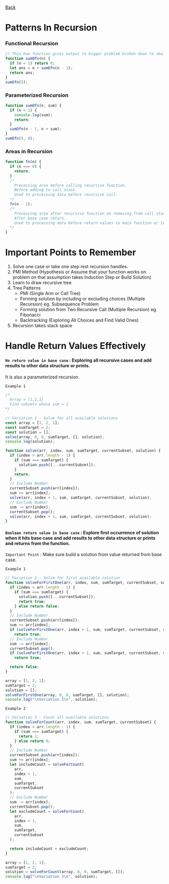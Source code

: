 [Back](./00_recursion.md)

# Patterns In Recursion

### Functional Recursion

```javascript
// This how function gives output to bigger problem broken down to smaller & smaller problem.
function sumOfn(n) {
  if (n < 1) return 0;
  let ans = n + sumOfn(n - 1);
  return ans;
}
sumOfn(5);
```

### Parameterized Recursion

```javascript
function sumOfn(n, sum) {
  if (n < 1) {
    console.log(sum);
    return;
  }
  sumOfn(n - 1, n + sum);
}
sumOfn(5, 0);
```

### Areas in Recursion

```javascript
function fn(n) {
  if (n === 0) {
    return;
  }
  /*
    Processing area before calling recursive function.
    Before adding to call stack.
    Used to processing data before recursive call. 
  */
  fn(n - 1);
  /*
    Processing area after recursive function on removing from call stack.
    After base case return. 
    Used to processing data before return values to main function or to backtrack.
  */
}
```

# Important Points to Remember

1. Solve one case or take one step rest recursion handles.
2. PMI Method (Hypothesis or Assume that your function works on problem on that assumption takes Induction Step or Build Solution)
3. Learn to draw recursive tree
4. Tree Patterns
   - PMI (Single Arm or Call Tree)
   - Forming solution by including or excluding choices (Multiple Recursion) eg. Subsequence Problem
   - Forming solution from Two Recursive Call (Multiple Recursion) eg. Fibonacci
   - Backtracking (Exploring All Choices and Find Valid Ones)
5. Recursion takes stack space

# Handle Return Values Effectively

#### `No return value in base case` : Exploring all recursive cases and add results to other data structure or prints.

It is also a parameterized recursion.

`Example 1`

```javascript
/*
  Array = [1,2,1]
  Find subsets whose sum = 2
*/

// Variation 1 - Solve for all available solutions
const array = [1, 2, 1];
const sumTarget = 2;
const solution = [];
solve(array, 0, 0, sumTarget, [], solution);
console.log(solution);

function solve(arr, index, sum, sumTarget, currentSubset, solution) {
  if (index > arr.length - 1) {
    if (sum === sumTarget) {
      solution.push([...currentSubset]);
    }
    return;
  }
  // Include Number
  currentSubset.push(arr[index]);
  sum += arr[index];
  solve(arr, index + 1, sum, sumTarget, currentSubset, solution);
  // Exclude Number
  sum -= arr[index];
  currentSubset.pop();
  solve(arr, index + 1, sum, sumTarget, currentSubset, solution);
}
```

#### `Boolean return value in base case` : Explore first occurrence of solution when it hits base case and add results to other data structure or prints and returns from the function.

`Important Point` : Make sure build a solution from value returned from base case.

`Example 1`

```javascript
// Variation 2 - Solve for first available solution
function solveForFirstOne(arr, index, sum, sumTarget, currentSubset, solution) {
  if (index > arr.length - 1) {
    if (sum === sumTarget) {
      solution.push([...currentSubset]);
      return true;
    } else return false;
  }
  // Include Number
  currentSubset.push(arr[index]);
  sum += arr[index];
  if (solveForFirstOne(arr, index + 1, sum, sumTarget, currentSubset, solution))
    return true;
  // Exclude Number
  sum -= arr[index];
  currentSubset.pop();
  if (solveForFirstOne(arr, index + 1, sum, sumTarget, currentSubset, solution))
    return true;

  return false;
}

array = [1, 2, 1];
sumTarget = 2;
solution = [];
solveForFirstOne(array, 0, 0, sumTarget, [], solution);
console.log("\nVariation 2\n", solution);
```

`Example 2`

```javascript
// Variation 3 - Count all available solutions
function solveForCount(arr, index, sum, sumTarget, currentSubset) {
  if (index > arr.length - 1) {
    if (sum === sumTarget) {
      return 1;
    } else return 0;
  }
  // Include Number
  currentSubset.push(arr[index]);
  sum += arr[index];
  let includeCount = solveForCount(
    arr,
    index + 1,
    sum,
    sumTarget,
    currentSubset
  );
  // Exclude Number
  sum -= arr[index];
  currentSubset.pop();
  let excludeCount = solveForCount(
    arr,
    index + 1,
    sum,
    sumTarget,
    currentSubset
  );

  return includeCount + excludeCount;
}

array = [1, 2, 1];
sumTarget = 2;
solution = solveForCount(array, 0, 0, sumTarget, []);
console.log("\nVariation 3\n", solution);
```
